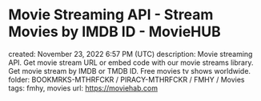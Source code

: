 # Movie Streaming API - Stream Movies by IMDB ID - MovieHUB

created: November 23, 2022 6:57 PM (UTC)
description: Movie streaming API. Get movie stream URL or embed code with our movie streams library. Get movie stream by IMDB or TMDB ID. Free movies tv shows worldwide.
folder: BOOKMRKS-MTHRFCKR / PIRACY-MTHRFCKR / FMHY / Movies
tags: fmhy, movies
url: https://moviehab.com